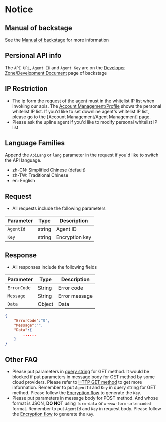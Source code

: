 # Notice

## Manual of backstage

See the [Manual of backstage](../AgentBackend/manual-en.md) for more information

## Persional API info

The `API URL`, `Agent ID` and `Agent Key` are on the [Developer Zone/Development Document](../AgentBackend/manual-en.md#Developer-Zone) page of backstage

## IP Restriction

- The ip form the request of the agent must in the whitelist IP list when invoking our apis. The [Account Management/Profile](../AgentBackend/manual-en.md#Profile-of-agent) shows the personal whitelist IP list. If you'd like to set downline agent's whitelist IP list, please go to the [Account Management/Agent Management] page. 
- Please ask the upline agent if you'd like to modify personal whitelist IP list

## Language Families
Append the `ApiLang` or `lang` parameter in the request if you'd like to switch the API language.

- zh-CN: Simplified Chinese (default)
- zh-TW: Traditional Chinese
- en: English

## Request
- All requests include the following parameters

| Parameter | Type   | Description    |
| --------- | ------ | -------------- |
| `AgentId` | string | Agent ID |
| `Key`     | string | Encryption key       |

## Response
- All responses include the following fields

| Parameter   | Type   | Description |
| ----------- | ------ | ----------- |
| `ErrorCode` | String | Error code      |
| `Message`   | String | Error message    |
| `Data`      | Object | Data    |

```json
{ 
    "ErrorCode":"0",
    "Message":"",
    "Data":{
        ......
    }
}
```

## Other FAQ
- Please put parameters in [query string](https://en.wikipedia.org/wiki/Query_string) for GET method. It would be blocked if put parameters in message body for GET method by some cloud providers. Please refer to [HTTP GET method](https://developer.mozilla.org/en-US/docs/Web/HTTP/Methods/GET) to get more information. Remember to put `AgentId` and `Key` in query string for GET method. Please follow the [Encryption flow](#Encryption-flow) to generate the `Key`.
- Please put parameters in message body for POST method. And whose format is JSON, **DO NOT** using `form-data` or `x-www-form-urlencoded` format. Remember to put `AgentId` and `Key` in request body. Please follow the [Encryption flow](#Encryption-flow) to generate the `Key`.
